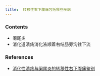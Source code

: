 ```yaml
---
title:  转移性右下腹痛包括哪些疾病
--- 
```


### Contents
- 阑尾炎
- 消化道溃疡消化液顺着右结肠旁沟往下流

### References
- [消化性溃疡与阑尾炎的转移性右下腹痛鉴别](/消化性溃疡与阑尾炎的转移性右下腹痛鉴别)

